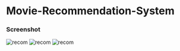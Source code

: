 # Movie-Recommendation-System



### Screenshot

![recom](https://i.ibb.co/RHsGVKv/Screenshot-2024-02-09-at-1-12-18-AM.png)
![recom](https://i.ibb.co/vxqCyC9/Screenshot-2024-02-09-at-1-12-35-AM.png)
![recom](https://i.ibb.co/fXqw2P7/Screenshot-2024-02-09-at-1-12-49-AM.png)
